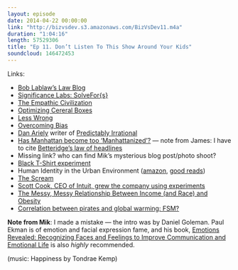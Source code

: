 ```yaml
---
layout: episode
date: 2014-04-22 00:00:00
link: "http://bizvsdev.s3.amazonaws.com/BizVsDev11.m4a"
duration: "1:04:16"
length: 57529306
title: "Ep 11. Don’t Listen To This Show Around Your Kids"
soundcloud: 146472453
---
```


Links:

- [Bob Lablaw’s Law Blog](http://arresteddevelopment.wikia.com/wiki/Bob_Loblaw)
- [Significance Labs: SolveFor{s}](http://significancelabs.org/solve)
- [The Empathic Civilization](http://books.google.com/books/about/The_Empathic_Civilization.html?id=d0urjwEACAAJ)
- [Optimizing Cereral Boxes]()
- [Less Wrong](http://wiki.lesswrong.com/wiki/Sequences)
- [Overcoming Bias](http://www.overcomingbias.com)
- [Dan Ariely](http://danariely.com) writer of [Predictably Irrational](http://books.google.com/books/about/Predictably_Irrational.html?id=44ecn9XukOoC)
- [Has Manhattan become too ‘Manhattanized’?](http://www.theatlanticcities.com/neighborhoods/2014/04/manhattan-getting-too-manhattanized/8929/) — note from James: I have to cite [Betteridge’s law of headlines](http://en.wikipedia.org/wiki/Betteridge's_law_of_headlines)
- Missing link? who can find Mik’s mysterious blog post/photo shoot?
- [Black T-Shirt experiment](http://www.dailyfinance.com/on/tshirt-hanes-prada-without-logos/)
- Human Identity in the Urban Environment ([amazon](http://www.amazon.co.uk/Human-Identity-Urban-Environment-Pelican/dp/0140213643), [good reads](https://www.goodreads.com/book/show/4569265-human-identity-in-the-urban-environment))
- [The Scream](http://en.wikipedia.org/wiki/The_Scream)
- [Scott Cook, CEO of Intuit, grew the company using experiments](http://www.fastcompany.com/3020699/bottom-line/why-intuit-founder-scott-cook-wants-you-to-stop-listening-to-your-boss)
- [The Messy, Messy Relationship Between Income (and Race) and Obesity](http://www.theatlantic.com/business/archive/2013/11/the-messy-messy-relationship-between-income-and-race-and-obesity/281434/)
- [Correlation between pirates and global warming: FSM?](http://en.wikipedia.org/wiki/Flying_Spaghetti_Monster)

**Note from Mik**: I made a mistake — the intro was by Daniel Goleman. Paul Ekman is of emotion and facial expression fame, and his book, [Emotions Revealed: Recognizing Faces and Feelings to Improve Communication and Emotional Life](http://www.amazon.com/Emotions-Revealed-Second-Recognizing-Communication/dp/0805083391/ref=la_B002FSXSVI_1_1?s=books&ie=UTF8&qid=1398306958&sr=1-1) is also _highly_ recommended.

(music: Happiness by Tondrae Kemp)

